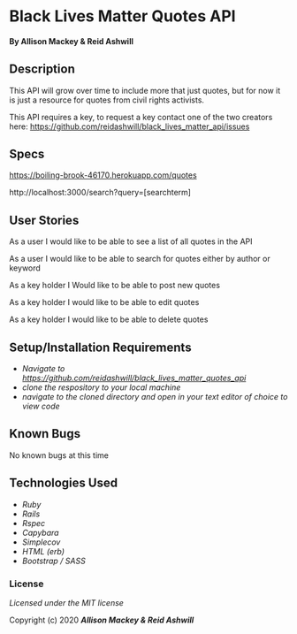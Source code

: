 # Black Lives Matter Quotes API



#### By Allison Mackey & Reid Ashwill 

## Description
This API will grow over time to include more that just quotes, but for now it is just a resource for quotes from civil rights activists.

This API requires a key, to request a key contact one of the two creators here: https://github.com/reidashwill/black_lives_matter_api/issues

## Specs
https://boiling-brook-46170.herokuapp.com/quotes

http://localhost:3000/search?query=[searchterm]



## User Stories
As a user I would like to be able to see a list of all quotes in the API

As a user I would like to be able to search for quotes either by author or keyword

As a key holder I Would like to be able to post new quotes

As a key holder I would like to be able to edit quotes

As a key holder I would like to be able to delete quotes



## Setup/Installation Requirements

* _Navigate to https://github.com/reidashwill/black_lives_matter_quotes_api_
* _clone the respository to your local machine_
* _navigate to the cloned directory and open in your text editor of choice to view code_

## Known Bugs
No known bugs at this time


## Technologies Used

* _Ruby_
* _Rails_
* _Rspec_
* _Capybara_
* _Simplecov_
* _HTML (erb)_
* _Bootstrap / SASS_

### License

*Licensed under the MIT license*

Copyright (c) 2020 **_Allison Mackey & Reid Ashwill_**